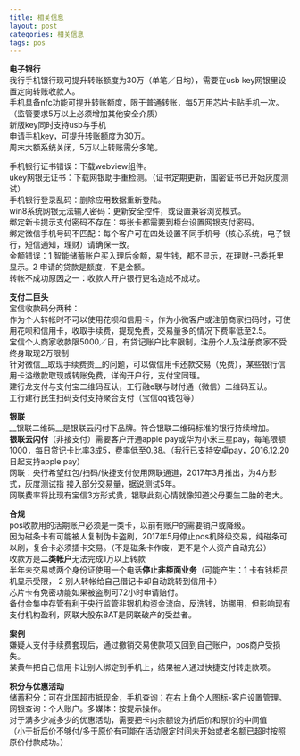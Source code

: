 ```yaml
---
title: 相关信息
layout: post
categories: 相关信息
tags: pos
---
```

**电子银行**   
我行手机银行现可提升转账额度为30万（单笔／日均），需要在usb key网银里设置定向转账收款人。  
手机具备nfc功能可提升转账额度，限于普通转账，每5万用芯片卡贴手机一次。（监管要求5万以上必须增加其他安全介质）  
新版key同时支持usb与手机  
申请手机key，可提升转账额度为30万。  
周末大额系统关闭，5万以上转账需分多笔。  

手机银行证书错误：下载webview组件。  
ukey网银无证书：下载网银助手重检测。（证书定期更新，国密证书已开始灰度测试）  
手机银行登录乱码：删除应用数据重新登陆。  
win8系统网银无法输入密码：更新安全控件，或设置兼容浏览模式。  
绑定新卡提示支付密码不存在：每张卡都需要到柜台设置网银支付密码。  
绑定微信手机号码不匹配：每个客户可在四处设置不同手机号（核心系统，电子银行，短信通知，理财）请确保一致。  
金额错误：1 智能储蓄账户买入理后余额，易生钱，都不显示，在理财-已委托里显示。2 申请的贷款是额度，不是金额。  
转帐不成功原因之一：收款人开户银行更名造成不成功。  

**支付二巨头**  
宝信收款码分两种：  
作为个人转帐时不可以使用花呗和信用卡，作为小微客户或注册商家扫码时，可使用花呗和信用卡，收取手续费，提现免费，交易量多的情况下费率低至2.5。  
宝信个人商家收款限5000／日，有贷记账户比率限制，注册个人及注册商家不受终身取现2万限制  
针对微信__取现手续费贵__的问题，可以做信用卡还款交易（免费），某些银行信用卡溢缴款取现或转账免费，详询开户行，支付宝同理。  
建行龙支付与支付宝二维码互认，工行融e联与财付通（微信）二维码互认。  
工行建行民生扫码支付支持聚合支付（宝信qq钱包等）  
 
__银联__  
__银联二维码__是银联云闪付下品牌。符合银联二维码标准的银行持续增加。  
__银联云闪付__（非接支付）需要客户开通apple pay或华为小米三星pay，每笔限额1000，每日贷记卡比率3成5，费率低至0.38。（我行已支持安卓pay，2016.12.20日起支持apple pay）    
网联：央行希望红包/扫码/快捷支付使用网联通道，2017年3月推出，为4方形式，灰度测试指
接入部分交易量，据说测试5年。  
网联费率将比现有宝信3方形式贵，银联此刻心情就像知道父母要生二胎的老大。  
  
**合规**  
pos收款用的活期账户必须是一类卡，以前有账户的需要销户或降级。  
因为磁条卡有可能被人复制伪卡盗刷，2017年5月停止pos机降级交易，纯磁条可以刷，复合卡必须插卡交易。（不是磁条卡作废，更不是个人资产自动充公）  
收款方是**二类帐户**无法完成1万以上转款  
半年未交易或两个身份证使用一个电话**停止非柜面业务**（可能产生：1 卡有钱柜员机显示受限， 2 别人转帐给自己借记卡却自动跳转到信用卡）  
 芯片卡有免密功能如果被盗刷可72小时申请赔付。  
 备付金集中存管有利于央行监管非银机构资金流向，反洗钱，防挪用，但影响现有支付机构盈利，网联大股东BAT是网联破产的受益者。    

__案例__  
嫌疑人支付手续费套现后，通过撤销交易使款项又回到自己账户，pos商户受损失。  
某黄牛把自己信用卡让别人绑定到手机上，结果被人通过快捷支付转走款项。  

**积分与优惠活动**  
储蓄积分：可在北国超市抵现金，手机查询：在右上角个人图标-客户设置管理。网银查询：个人账户。多媒体：按提示操作。    
对于满多少减多少的优惠活动，需要把卡内余额设为折后价和原价的中间值  
（小于折后价不够付/多于原价有可能在活动限定时间未开始或者名额已超时按照原价付款成功。）